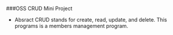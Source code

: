 ###OSS CRUD Mini Project
- Absract
  CRUD stands for create, read, update, and delete.
  This programs is a members management program. 
